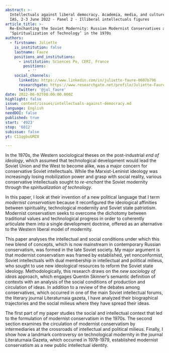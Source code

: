 ```yaml
---
abstract: >-
  Intellectuals against liberal democracy. Academia, media, and culture, Paris
  IAS, 2-3 June 2022 - Panel 2 - Illiberal intellectuals figures
article_title: >-
  Re-Enchanting the Soviet Modernity: Russian Modernist Conservatives and the
  ‘Spiritualization of Technology’ in the 1970s
authors:
  - firstname: Juliette
    is_institution: false
    lastname: Faure
    positions_and_institutions:
      - institution: Sciences Po, CERI, France
        positions:
          - ''
    social_channels:
      linkedin: https://www.linkedin.com/in/juliette-faure-0607b796
      researchgate: https://www.researchgate.net/profile/Juliette-Faure
      twitter: '@jul_faure'
date: 2022-06-02T08:00:00.000Z
highlight: false
issue: content/issues/intellectuals-against-democracy.md
language: English
needDOI: false
published: true
start: '4923'
stop: '6012'
subissue: false
yt: C11qgbuGMZ8

---
```


In the 1970s, the Western sociological theses on the post-industrial _end of ideology_, which assumed that technological development would lead the Soviet Union and the West to become alike, was a major concern for conservative Soviet intellectuals. While the Marxist-Leninist ideology was increasingly losing mobilization power and grasp with social reality, various conservative intellectuals sought to _re-enchant_ the Soviet modernity through the _spiritualization of technology_.

In this paper, I look at their invention of a new political language that I term _modernist conservatism_ because it reconfigured the ideological affinities between spirituality, technological modernity and Soviet state patriotism. Modernist conservatism seeks to overcome the dichotomy between traditional values and technological progress in order to coherently articulate them into a single development doctrine, offered as an alternative to the Western liberal model of modernity. 

This paper analyses the intellectual and social conditions under which this new blend of concepts, which is now mainstream in contemporary Russian conservatism, was formed in the late Soviet society. My major argument is that modernist conservatism was framed by established, yet nonconformist, Soviet intellectuals with dual membership in intellectual and political milieus, who sought to use new ideological resources to reform the Soviet state ideology. Methodologically, this research draws on the _new sociology of ideas_ approach, which engages Quentin Skinner’s semantic definition of contexts with an analysis of the social conditions of production and circulation of ideas. In addition to a review of the debates among conservatives, which occurred in one of the main Soviet intellectual forums, the literary journal Literaturnaia gazeta, I have analyzed their biographical trajectories and the social milieus where they have spread their ideas. 

The first part of my paper studies the social and intellectual context that led to the formulation of modernist conservatism in the 1970s. The second section examines the circulation of modernist conservatism by intermediaries at the crossroads of intellectual and political milieus. Finally, I show how a landmark controversy on technological modernity in the journal Literaturnaia Gazeta, which occurred in 1978-1979, established modernist conservatism as a new public intellectual identity.

<Youtube yt="C11qgbuGMZ8" caption="Re-enchanting the Soviet modernity: Russian modernist conservatives and the ‘spiritualization of technology’ in the 1970s" start="4923" stop="6012"></Youtube>